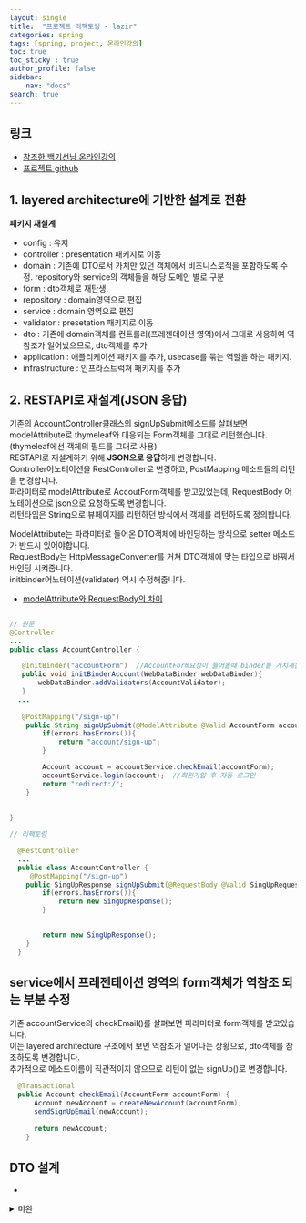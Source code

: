 ```yaml
---
layout: single
title:  "프로젝트 리팩토링 - lazir"
categories: spring
tags: [spring, project, 온라인강의]
toc: true
toc_sticky : true
author_profile: false
sidebar:
    nav: "docs"
search: true
---
```


## 링크
+ [참조한 백기선님 온라인강의](https://www.inflearn.com/course/%EC%8A%A4%ED%94%84%EB%A7%81-JPA-%EC%9B%B9%EC%95%B1/dashboard)
+ [프로젝트 github](https://github.com/hunnycombo/lazir)


## 1. layered architecture에 기반한 설계로 전환
**패키지 재설계**
- config : 유지
- controller : presentation 패키지로 이동
- domain : 기존에 DTO로서 가치만 있던 객체에서 비즈니스로직을 포함하도록 수정. repository와 service의 객체들을 해당 도메인 별로 구분
- form : dto객체로 재탄생.
- repository : domain영역으로 편집
- service : domain 영역으로 편집
- validator : presetation 패키지로 이동
- dto : 기존에 domain객체를 컨트롤러(프레젠테이션 영역)에서 그대로 사용하여 역참조가 일어났으므로, dto객체를 추가
- application : 애플리케이션 패키지를 추가, usecase를 묶는 역할을 하는 패키지.
- infrastructure : 인프라스트럭쳐 패키지를 추가


## 2. RESTAPI로 재설계(JSON 응답)

기존의 AccountController클래스의 signUpSubmit메소드를 살펴보면 modelAttribute로 thymeleaf와 대응되는 Form객체를 그대로 리턴했습니다.(thymeleaf에선 객체의 필드를 그대로 사용)  
RESTAPI로 재설계하기 위해 **JSON으로 응답**하게 변경합니다.  
Controller어노테이션을 RestController로 변경하고, PostMapping 메소드들의 리턴을 변경합니다.  
파라미터로 modelAttribute로 AccoutForm객체를 받고있었는데, RequestBody 어노테이션으로 json으로 요청하도록 변경합니다.  
리턴타입은 String으로 뷰페이지를 리턴하던 방식에서 객체를 리턴하도록 정의합니다.  

ModelAttribute는 파라미터로 들어온 DTO객체에 바인딩하는 방식으로 setter 메소드가 반드시 있어야합니다.  
RequestBody는 HttpMessageConverter를 거쳐 DTO객체에 맞는 타입으로 바꿔서 바인딩 시켜줍니다.  
initbinder어노테이션(validater) 역시 수정해줍니다.

+ [modelAttribute와 RequestBody의 차이](https://tecoble.techcourse.co.kr/post/2021-05-11-requestbody-modelattribute/)

```java

// 원문
@Controller
...
public class AccountController {

   @InitBinder("accountForm")  //AccountForm요청이 들어올때 binder를 거치게된다.
   public void initBinderAccount(WebDataBinder webDataBinder){
       webDataBinder.addValidators(AccountValidator);
   }
  ...
  
   @PostMapping("/sign-up")
    public String signUpSubmit(@ModelAttribute @Valid AccountForm accountForm, Errors errors) {
        if(errors.hasErrors()){
            return "account/sign-up";
        }

        Account account = accountService.checkEmail(accountForm);
        accountService.login(account);  //회원가입 후 자동 로그인
        return "redirect:/";
    }
  
  
}

// 리팩토링

  @RestController
  ...
  public class AccountController {
     @PostMapping("/sign-up")
    public SingUpResponse signUpSubmit(@RequestBody @Valid SingUpRequest accountForm, Errors errors) {
        if(errors.hasErrors()){
            return new SingUpResponse();
        }

      
        return new SingUpResponse();
    }
  }
```

## service에서 프레젠테이션 영역의 form객체가 역참조 되는 부분 수정
기존 accountService의 checkEmail()를 살펴보면 파라미터로 form객체를 받고있습니다.  
이는 layered architecture 구조에서 보면 역참조가 일어나는 상황으로, dto객체를 참조하도록 변경합니다.  
추가적으로 메소드이름이 직관적이지 않으므로 리턴이 없는 signUp()로 변경합니다.  

```java
  @Transactional
  public Account checkEmail(AccountForm accountForm) {
      Account newAccount = createNewAccount(accountForm);
      sendSignUpEmail(newAccount);
      
      return newAccount;
    }
```


## DTO 설계
+ [](https://velog.io/@p4rksh/Spring-Boot%EC%97%90%EC%84%9C-%EA%B9%94%EB%81%94%ED%95%98%EA%B2%8C-DTO-%EA%B4%80%EB%A6%AC%ED%95%98%EA%B8%B0)







<details>
   <summary>미완</summary>
-
usecase - 구매
product domain 으로 상품을 조회하고, 없으면 예외처리를하고, 재고관련 domain, member, payment domain등을 활용하여 하나의 usecase로 묶어서 어플리케이션 레이어에서 처리.
? 하나의 domain을 사용하는 경우? -> domain을 직접 호출하는 경우도, 어플리케이션을 거치는 경우도 있음.(team by team)
모든 참조는 단방향으로 이루어져야한다는 규칙.
-

? querydsl
responsebody json 로 리턴하도록 
시리얼라이즈

--
1. 4개의 영역으로 나누기

컨트롤러 - 뷰 리턴할 때 restAPI  - JSON으로 리턴하게 해서 -> controller 어노테이션을 restcontroller로 반환
호출됐을때 넘어온 객체들을 validator로 검증하게끔 수정.

request - 시리얼라이즈 / response - 디시리얼라이즈

? account 도메인 객체를 그대로 리턴하지않는 이유 - > doamin 객체와 response, request객체와 분리해서 사용- >  domain에 어울리지않는 필드를 추가해야하는 경우가 생김
accountservice가 form을 참조하게되면 역방향 참조가일어나게 되므로,  프레젠테이션이나 어플리케이션에서 변환을해서 넘겨주 게된다.

변경한 부분 1.
public Account duplicatedEmail(Account account) { 이름변경

2. checkEmail(account.getEmail());  account가 아닌 email만 넘겨줘도된다.

--
? 트렌젝션 read only mysql의 트랜잭션 속성이나 rdbms 트랜잭션의 특징 ? <- 따로 공부. 트랜잭션 acid

? 트랜잭션 isolation 레벨

? mysql 스토리지엔진 이노db엔진. isolatioin 정책 레벨

db의 index를 왜쓰는지? . mysql의 index는 hash가 tree구조. 왜? 범위의 데이터를 찾는 경우 때문에. tree

모든 컬럼에 대해 index를 생성해야 하는지? index의 장단점.

? 커버링 index

? mysql 실행계획 explain

? 스프링 transation 주의할점 어떻게 동작하는지 - AOP 프록시
                                                      
 ## 도와주신분
 ben
                                                      
</details>
